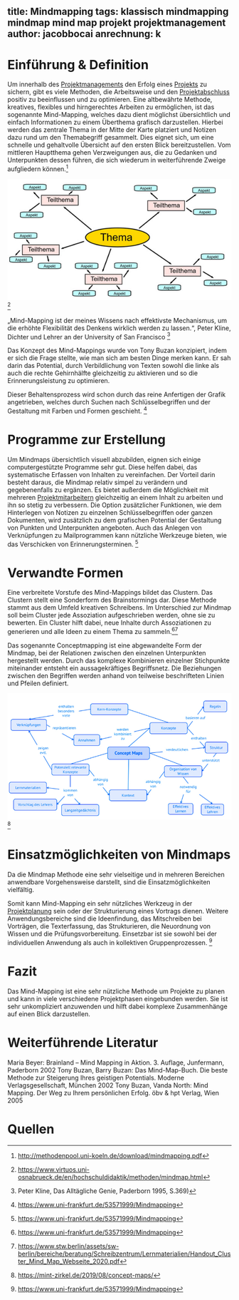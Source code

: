title: Mindmapping
tags: klassisch mindmapping mindmap mind map projekt projektmanagement
author: jacobbocai
anrechnung: k
---

# Einführung & Definition

Um innerhalb des [Projektmanagements](Projektmanagement.md) den Erfolg eines [Projekts](Projekt.md) zu sichern, gibt es viele Methoden, die Arbeitsweise und den [Projektabschluss](Projektabschluss.md) positiv zu beeinflussen und zu optimieren.
Eine altbewährte Methode, kreatives, flexibles und hirngerechtes Arbeiten zu ermöglichen, ist das sogenannte Mind-Mapping, welches dazu dient möglichst übersichtlich und einfach Informationen zu einem Überthema grafisch darzustellen. 
Hierbei werden das zentrale Thema in der Mitte der Karte platziert und Notizen dazu rund um den Themabegriff gesammelt. Dies eignet sich, um eine schnelle und gehaltvolle Übersicht auf den ersten Blick bereitzustellen.
Vom mittleren Hauptthema gehen Verzweigungen aus, die zu Gedanken und Unterpunkten dessen führen, die sich wiederum in weiterführende Zweige aufgliedern können.[^1]

![Abbildung](kb/Mindmapping/schema_mindmap.jpg) [^5]

„Mind-Mapping ist der meines Wissens nach effektivste Mechanismus, um die erhöhte Flexibilität des Denkens wirklich werden zu lassen.“, Peter Kline, Dichter und Lehrer an der University of San Francisco [^2]

Das Konzept des Mind-Mappings wurde von Tony Buzan konzipiert, indem er sich die Frage stellte, wie man sich am besten Dinge merken kann. Er sah darin das Potential, durch Verbildlichung von Texten sowohl die linke als auch die rechte Gehirnhälfte gleichzeitig zu aktivieren und so die Erinnerungsleistung zu optimieren.

Dieser Behaltensprozess wird schon durch das reine Anfertigen der Grafik angetrieben, welches durch Suchen nach Schlüsselbegriffen und der Gestaltung mit Farben und Formen geschieht. [^3]

# Programme zur Erstellung

Um Mindmaps übersichtlich visuell abzubilden, eignen sich einige computergestützte Programme sehr gut. Diese helfen dabei, das systematische Erfassen von Inhalten zu vereinfachen. 
Der Vorteil darin besteht daraus, die Mindmap relativ simpel zu verändern und gegebenenfalls zu ergänzen. Es bietet außerdem die Möglichkeit mit mehreren [Projektmitarbeitern](Projektmitarbeiter.md) gleichzeitig an einem Inhalt zu arbeiten und ihn so stetig zu verbessern. 
Die Option zusätzlicher Funktionen, wie dem Hinterlegen von Notizen zu einzelnen Schlüsselbegriffen oder ganzen Dokumenten, wird zusätzlich zu dem grafischen Potential der Gestaltung von Punkten und Unterpunkten angeboten. Auch das Anlegen von Verknüpfungen zu Mailprogrammen kann nützliche Werkzeuge bieten, wie das Verschicken von Erinnerungsterminen. [^3]

# Verwandte Formen

Eine verbreitete Vorstufe des Mind-Mappings bildet das Clustern. Das Clustern stellt eine Sonderform des Brainstormings dar. Diese Methode stammt aus dem Umfeld kreativen Schreibens. Im Unterschied zur Mindmap soll beim Cluster jede Assoziation aufgeschrieben werden, ohne sie zu bewerten. Ein Cluster hilft dabei, neue Inhalte durch Assoziationen zu generieren und alle Ideen zu einem Thema zu sammeln.[^3][^4] 

Das sogenannte Conceptmapping ist eine abgewandelte Form der Mindmap, bei der Relationen zwischen den einzelnen Unterpunkten hergestellt werden. Durch das komplexe Kombinieren einzelner Stichpunkte miteinander entsteht ein aussagekräftiges Begriffsnetz. Die Beziehungen zwischen den Begriffen werden anhand von teilweise beschrifteten Linien und Pfeilen definiert. 

![Abbildung](kb/Mindmapping/Concept-map_Visual_Header.jpg) [^6]

# Einsatzmöglichkeiten von Mindmaps

Da die Mindmap Methode eine sehr vielseitige und in mehreren Bereichen anwendbare Vorgehensweise darstellt, sind die Einsatzmöglichkeiten vielfältig.

Somit kann Mind-Mapping ein sehr nützliches Werkzeug in der [Projektplanung](Projektplanung.md) sein oder der Strukturierung eines Vortrags dienen. Weitere Anwendungsbereiche sind die Ideenfindung, das Mitschreiben bei Vorträgen, die Texterfassung, das Strukturieren, die Neuordnung von Wissen und die Prüfungsvorbereitung. Einsetzbar ist sie sowohl bei der individuellen Anwendung als auch in kollektiven Gruppenprozessen. [^3]

# Fazit

Das Mind-Mapping ist eine sehr nützliche Methode um Projekte zu planen und kann in viele verschiedene Projektphasen eingebunden werden.
Sie ist sehr unkompliziert anzuwenden und hilft dabei komplexe Zusammenhänge auf einen Blick darzustellen.

# Weiterführende Literatur

Maria Beyer: Brainland – Mind Mapping in Aktion. 3. Auflage, Junfermann, Paderborn 2002
Tony Buzan, Barry Buzan: Das Mind-Map-Buch. Die beste Methode zur Steigerung Ihres geistigen Potentials. Moderne Verlagsgesellschaft, München 2002
Tony Buzan, Vanda North: Mind Mapping. Der Weg zu Ihrem persönlichen Erfolg. öbv & hpt Verlag, Wien 2005

# Quellen

[^1]: http://methodenpool.uni-koeln.de/download/mindmapping.pdf
[^2]: Peter Kline, Das Alltägliche Genie, Paderborn 1995, S.369) 
[^3]: https://www.uni-frankfurt.de/53571999/Mindmapping
[^4]: https://www.stw.berlin/assets/sw-berlin/bereiche/beratung/Schreibzentrum/Lernmaterialien/Handout_Cluster_Mind_Map_Webseite_2020.pdf
[^5]: https://www.virtuos.uni-osnabrueck.de/en/hochschuldidaktik/methoden/mindmap.html
[^6]: https://mint-zirkel.de/2019/08/concept-maps/

